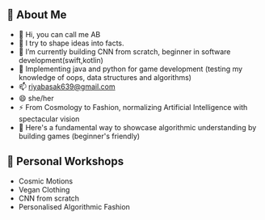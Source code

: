 
## 🐝 About Me
- 👋 Hi, you can call me AB 
- 👀 I try to shape ideas into facts. 
- 🌱 I’m currently building CNN from scratch, beginner in software development(swift,kotlin)
- 🦚 Implementing java and python for game development (testing my knowledge of oops, data structures and algorithms) 
- 📫 riyabasak639@gmail.com 
- 😄 she/her
- ⚡ From Cosmology to Fashion, normalizing Artificial Intelligence with spectacular vision 
- 🪸 Here's a fundamental way to showcase algorithmic understanding by building games (beginner's friendly)


## 🔨 Personal Workshops

- Cosmic Motions 
- Vegan Clothing 
- CNN from scratch 
- Personalised Algorithmic Fashion 
